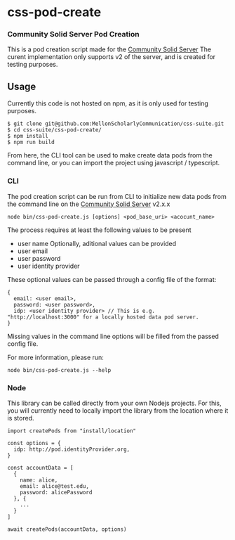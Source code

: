 # css-pod-create
### Community Solid Server Pod Creation

This is a pod creation script made for the [Community Solid Server](https://github.com/solid/community-server)
The curent implementation only supports v2 of the server, and is created for testing purposes.

## Usage
Currently this code is not hosted on npm, as it is only used for testing purposes.
```
$ git clone git@github.com:MellonScholarlyCommunication/css-suite.git
$ cd css-suite/css-pod-create/
$ npm install
$ npm run build
```

From here, the CLI tool can be used to make create data pods from the command line, or you can import the project using javascript / typescript.

### CLI

The pod creation script can be run from CLI to initialize new data pods from the command line on the [Community Solid Server](https://github.com/solid/community-server) v2.x.x

```
node bin/css-pod-create.js [options] <pod_base_uri> <acocunt_name>
```
The process requires at least the following values to be present
- user name
Optionally, aditional values can be provided
- user email
- user password
- user identity provider

These optional values can be passed through a config file of the format: 
```
{
  email: <user email>,
  password: <user password>,
  idp: <user identity provider> // This is e.g. "http://localhost:3000" for a locally hosted data pod server.
}
```
Missing values in the command line options will be filled from the passed config file.

For more information, please run:

```
node bin/css-pod-create.js --help
```

### Node
This library can be called directly from your own Nodejs projects.
For this, you will currently need to locally import the library from the location where it is stored.
```
import createPods from "install/location"

const options = {
  idp: http://pod.identityProvider.org,
}

const accountData = [
  {
    name: alice,
    email: alice@test.edu,
    password: alicePassword
  }, { 
    ... 
  }
]

await createPods(accountData, options)
```